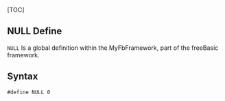 [TOC]
## NULL Define

`NULL` Is a global definition within the MyFbFramework, part of the freeBasic framework.
## Syntax

```freeBasic
#define NULL 0
```

